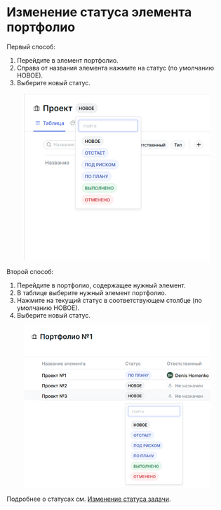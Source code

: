 # Изменение статуса элемента портфолио

Первый способ:

1. Перейдите в элемент портфолио.
2. Справа от названия элемента нажмите на статус (по умолчанию НОВОЕ).
3. Выберите новый статус.

<figure><img src="../../../../.gitbook/assets/изображение (209).png" alt=""><figcaption></figcaption></figure>

Второй способ:

1. Перейдите в портфолио, содержащее нужный элемент.
2. В таблице выберите нужный элемент портфолио.
3. Нажмите на текущий статус в соответствующем столбце (по умолчанию НОВОЕ).
4. Выберите новый статус.

<figure><img src="../../../../.gitbook/assets/изображение (210).png" alt=""><figcaption></figcaption></figure>

Подробнее о статусах см. [Изменение статуса задачи](https://docs.teamstorm.io/rukovodstva/rukovodstvo-polzovatelya-teamstorm/rabota-s-zadachami/redaktirovanie-zadachi/izmenenie-statusa-zadachi).
